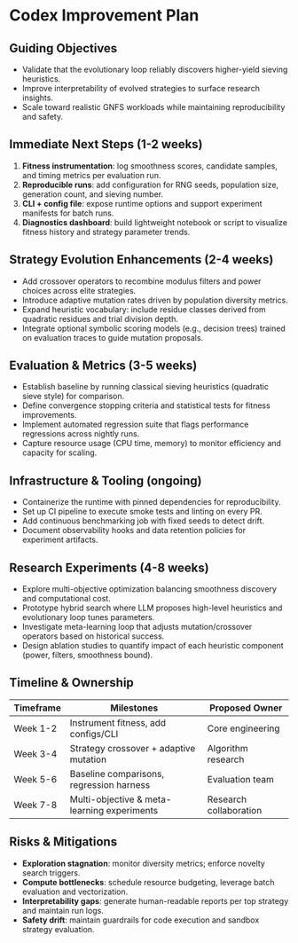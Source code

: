 # Codex Improvement Plan

## Guiding Objectives
- Validate that the evolutionary loop reliably discovers higher-yield sieving heuristics.
- Improve interpretability of evolved strategies to surface research insights.
- Scale toward realistic GNFS workloads while maintaining reproducibility and safety.

## Immediate Next Steps (1-2 weeks)
1. **Fitness instrumentation**: log smoothness scores, candidate samples, and timing metrics per evaluation run.
2. **Reproducible runs**: add configuration for RNG seeds, population size, generation count, and sieving number.
3. **CLI + config file**: expose runtime options and support experiment manifests for batch runs.
4. **Diagnostics dashboard**: build lightweight notebook or script to visualize fitness history and strategy parameter trends.

## Strategy Evolution Enhancements (2-4 weeks)
- Add crossover operators to recombine modulus filters and power choices across elite strategies.
- Introduce adaptive mutation rates driven by population diversity metrics.
- Expand heuristic vocabulary: include residue classes derived from quadratic residues and trial division depth.
- Integrate optional symbolic scoring models (e.g., decision trees) trained on evaluation traces to guide mutation proposals.

## Evaluation & Metrics (3-5 weeks)
- Establish baseline by running classical sieving heuristics (quadratic sieve style) for comparison.
- Define convergence stopping criteria and statistical tests for fitness improvements.
- Implement automated regression suite that flags performance regressions across nightly runs.
- Capture resource usage (CPU time, memory) to monitor efficiency and capacity for scaling.

## Infrastructure & Tooling (ongoing)
- Containerize the runtime with pinned dependencies for reproducibility.
- Set up CI pipeline to execute smoke tests and linting on every PR.
- Add continuous benchmarking job with fixed seeds to detect drift.
- Document observability hooks and data retention policies for experiment artifacts.

## Research Experiments (4-8 weeks)
- Explore multi-objective optimization balancing smoothness discovery and computational cost.
- Prototype hybrid search where LLM proposes high-level heuristics and evolutionary loop tunes parameters.
- Investigate meta-learning loop that adjusts mutation/crossover operators based on historical success.
- Design ablation studies to quantify impact of each heuristic component (power, filters, smoothness bound).

## Timeline & Ownership
| Timeframe | Milestones | Proposed Owner |
|-----------|------------|----------------|
| Week 1-2  | Instrument fitness, add configs/CLI | Core engineering |
| Week 3-4  | Strategy crossover + adaptive mutation | Algorithm research |
| Week 5-6  | Baseline comparisons, regression harness | Evaluation team |
| Week 7-8  | Multi-objective & meta-learning experiments | Research collaboration |

## Risks & Mitigations
- **Exploration stagnation**: monitor diversity metrics; enforce novelty search triggers.
- **Compute bottlenecks**: schedule resource budgeting, leverage batch evaluation and vectorization.
- **Interpretability gaps**: generate human-readable reports per top strategy and maintain run logs.
- **Safety drift**: maintain guardrails for code execution and sandbox strategy evaluation.
